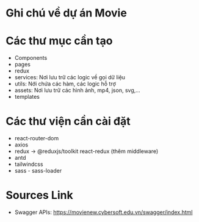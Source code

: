 # Ghi chú về dự án Movie

# Các thư mục cần tạo
  - Components
  - pages
  - redux
  - services: Nơi lưu trữ các logic về gọi dữ liệu
  - utils: Nới chứa các hàm, các logic hỗ trợ
  - assets: Nơi lưu trữ các hình ảnh, mp4, json, svg,...
  - templates

# Các thư viện cần cài đặt
  - react-router-dom
  - axios
  - redux -> @reduxjs/toolkit react-redux (thêm middleware)
  - antd 
  - tailwindcss
  - sass - sass-loader

# Sources Link
  - Swagger APIs: https://movienew.cybersoft.edu.vn/swagger/index.html 
  